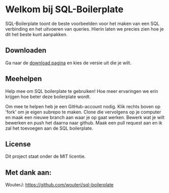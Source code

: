 # Welkom bij SQL-Boilerplate

SQL-Boilerplate toont de beste voorbeelden voor het maken van een SQL verbinding en het uitvoeren van queries. Hierin laten we precies zien hoe je dit het beste kunt aanpakken.

## Downloaden

Ga naar de [download pagina]() en kies de versie uit die je wilt.

## Meehelpen

Help mee om SQL boilerplate te gebruiken! Hoe meer ervaringen we erin krijgen hoe beter deze boilerplate wordt.

Om mee te helpen heb je een GitHub-account nodig. Klik rechts boven op 'fork' om je eigen subrepo te maken. Clone die vervolgens op je computer en maak een nieuwe branch aan waar je op gaat werken. Bewerk wat je wilt bewerken en push het daarna naar github. Maak een pull request aan en ik zal het toevoegen aan de SQL boilerplate.

## License

Dit project staat onder de MIT licentie.

## Met dank aan:
WouterJ: https://github.com/wouterj/sql-boilerplate
